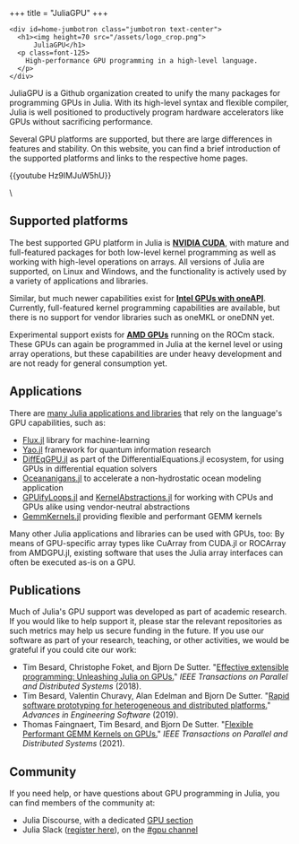+++
title = "JuliaGPU"
+++

~~~
<div id=home-jumbotron class="jumbotron text-center">
  <h1><img height=70 src="/assets/logo_crop.png">
      JuliaGPU</h1>
  <p class=font-125>
    High-performance GPU programming in a high-level language.
  </p>
</div>
~~~

JuliaGPU is a Github organization created to unify the many packages for programming GPUs in Julia. With its high-level syntax and flexible compiler, Julia is well positioned to productively program hardware accelerators like GPUs without
sacrificing performance.

Several GPU platforms are supported, but there are large differences in features and stability. On this website, you can find a brief introduction of the supported platforms and links to the respective home pages.

{{youtube Hz9IMJuW5hU}}

\

## Supported platforms

The best supported GPU platform in Julia is [**NVIDIA CUDA**](/cuda/), with mature and full-featured packages for both low-level kernel programming as well as working with high-level operations on arrays.
All versions of Julia are supported, on Linux and Windows, and the functionality is actively used by a variety of applications and libraries.

Similar, but much newer capabilities exist for [**Intel GPUs with oneAPI**](/oneapi/). Currently, full-featured kernel programming capabilities are available, but there is no support for vendor libraries such as oneMKL or oneDNN yet.

Experimental support exists for [**AMD GPUs**](/rocm/) running on the ROCm stack. These GPUs can again be programmed in Julia at the kernel level or using array operations, but these capabilities are under heavy development and are not ready for general consumption yet.

## Applications

There are [many Julia applications and libraries](https://juliahub.com/ui/Packages/CUDA/oWw5k?page=2) that rely on the language's GPU
capabilities, such as:

- [Flux.jl](https://github.com/FluxML/Flux.jl) library for machine-learning
- [Yao.jl](https://github.com/QuantumBFS/Yao.jl) framework for quantum information research
- [DiffEqGPU.jl](https://github.com/JuliaDiffEq/DiffEqGPU.jl) as part of the DifferentialEquations.jl ecosystem, for using GPUs in differential equation solvers
- [Oceananigans.jl](https://github.com/climate-machine/Oceananigans.jl) to accelerate a non-hydrostatic ocean modeling application
- [GPUifyLoops.jl](https://github.com/vchuravy/GPUifyLoops.jl/) and [KernelAbstractions.jl](https://github.com/JuliaGPU/KernelAbstractions.jl) for working with CPUs and GPUs alike using vendor-neutral abstractions
- [GemmKernels.jl](https://github.com/JuliaGPU/GemmKernels.jl) providing flexible and performant GEMM kernels

Many other Julia applications and libraries can be used with GPUs, too: By means of GPU-specific array types like CuArray from CUDA.jl or ROCArray from AMDGPU.jl, existing software that uses the Julia array interfaces can often be executed as-is on a GPU.

## Publications

Much of Julia's GPU support was developed as part of academic research. If you would like
to help support it, please star the relevant repositories as such metrics may help us secure
funding in the future. If you use our software as part of your research, teaching, or other
activities, we would be grateful if you could cite our work:

- Tim Besard, Christophe Foket, and Bjorn De Sutter. "[Effective extensible programming: Unleashing Julia on GPUs.](https://ieeexplore.ieee.org/abstract/document/8471188)" *IEEE Transactions on Parallel and Distributed Systems* (2018).
- Tim Besard, Valentin Churavy, Alan Edelman and Bjorn De Sutter. "[Rapid software prototyping for heterogeneous and distributed platforms.](https://www.sciencedirect.com/science/article/pii/S0965997818310123)" *Advances in Engineering Software* (2019).
- Thomas Faingnaert, Tim Besard, and Bjorn De Sutter. "[Flexible Performant GEMM Kernels on GPUs.](https://ieeexplore.ieee.org/document/9655458)" *IEEE Transactions on Parallel and Distributed Systems* (2021).

## Community

If you need help, or have questions about GPU programming in Julia, you can find members of
the community at:

- Julia Discourse, with a dedicated [GPU section](https://discourse.julialang.org/c/domain/gpu/11)
- Julia Slack ([register here](https://slackinvite.julialang.org/)), on the [#gpu channel](https://julialang.slack.com/messages/C689Y34LE/)
